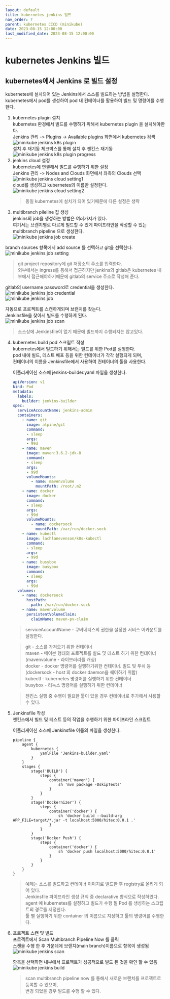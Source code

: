 ```yaml
---
layout: default
title: kubernetes jenkins 빌드 
nav_order: 7
parent: kubernetes CICD (minikube)
date: 2023-08-15 12:00:00
last_modified_date: 2023-08-15 12:00:00
---
```


# kubernetes Jenkins 빌드     

## kubernetes에서 Jenkins 로 빌드 설정   
kubernetes에 설치되어 있는 Jenkins에서 소스를 빌드하는 방법을 설명한다.     
kubernetes에서 pod를 생성하여 pod 내 컨테이너를 활용하여 빌드 및 명령어를 수행한다.    

1. kubernetes plugin 설치    
kubernetes 환경에서 빌드를 수행하기 위해서 kubernetes plugin 을 설치해야한다.    
Jenkins 관리 -> Plugins -> Available plugins 화면에서 kubernetes 검색   
![minikube jenkins k8s plugin](../image/MinikubeCICD/minikube-build9.png)   
설치 후 재기동 체크박스를 통해 설치 후 젠킨스 재기동   
![minikube jenkins k8s plugin progress](../image/MinikubeCICD/minikube-build10.png)   
2. jenkins cloud 설정   
kubernetes에 연결해서 빌드를 수행하기 위한 설정   
Jenkins 관리 -> Nodes and Clouds 화면에서 좌측의 Clouds 선택    
![minikube jenkins cloud setting1](../image/MinikubeCICD/minikube-build11.png)   
cloud를 생성하고 kubernetes의 이름만 설정한다.    
![minikube jenkins cloud setting2](../image/MinikubeCICD/minikube-build12.png)   
    > 동일 kubernetes에 설치가 되어 있기때문에 다른 설정은 생략   
3. multibranch pileline 잡 생성   
jenkins의 job을 생성하는 방법은 여러가지가 있다.    
여기서는 브랜치별로 다르게 빌드할 수 있게 파이프라인을 작성할 수 있는 multibranch pipeline 으로 생성한다.    
![minikube jenkins job create](../image/MinikubeCICD/minikube-build13.png)   

branch sources 항목에서 add source 를 선택하고 git을 선택한다.    
![minikube jenkins job setting](../image/MinikubeCICD/minikube-build14.png)    
> git project repository에 git 저장소의 주소를 입력한다.    
> 외부에서는 ingress를 통해서 접근하지만 jenkins와 gitlab은 kubernetes 내부에서 접근해야하기때문에 gitlab의 service 주소로 작성해 준다.    

gitlab의 username password로 credential을 생성한다.    
![minikube jenkins job credential](../image/MinikubeCICD/minikube-build15.png)   
![minikube jenkins job](../image/MinikubeCICD/minikube-build16.png)   

자동으로 프로젝트를 스캔하게되며 브랜치를 찾는다.    
Jenkinsfile을 찾아서 빌드를 수행하게 된다.    
![minikube jenkins job scan](../image/MinikubeCICD/minikube-build17.png)   
> 소스상에 Jenkinsfile이 없기 때문에 빌드까지 수행되지는 않고있다.    

4. kubernetes build pod 스크립트 작성   
kubernetes에서 빌드하기 위해서는 빌드를 위한 Pod를 실행한다.    
pod 내에 빌드, 테스트 배포 등을 위한 컨테이너가 각각 실행되게 되며,   
컨테이너의 이름을 Jenkinsfile에서 사용하여 컨테이너의 툴을 사용한다.    

    어플리케이션 소스에 jenkins-builder.yaml 파일을 생성한다.    

    ```yaml
    apiVersion: v1
    kind: Pod
    metadata:
      labels:
        builder: jenkins-builder
    spec:
      serviceAccountName: jenkins-admin
      containers:
        - name: git
          image: alpine/git
          command:
          - sleep
          args:
          - 99d
        - name: maven
          image: maven:3.6.2-jdk-8
          command:
          - sleep
          args:
          - 99d
          volumeMounts:
            - name: mavenvolume
              mountPath: /root/.m2
        - name: docker
          image: docker
          command:
          - sleep
          args:
          - 99d
          volumeMounts:
            - name: dockersock
              mountPath: /var/run/docker.sock
        - name: kubectl 
          image: lachlanevenson/k8s-kubectl
          command:
          - sleep
          args:
          - 99d
        - name: busybox
          image: busybox
          command:
          - sleep
          args:
          - 99d
      volumes:
        - name: dockersock
          hostPath:
            path: /var/run/docker.sock
        - name: mavenvolume
          persistentVolumeClaim:
            claimName: maven-pv-claim
    ```

    > serviceAccountName - 쿠버네티스의 권한을 설정한 서비스 어카운트를 설정한다.

    > git - 소스를 가져오기 위한 컨테이너    
    > maven - 메이븐 형태의 프로젝트를 빌드 및 테스트 하기 위한 컨테이너 (mavenvolume - 라이브러리를 캐싱)   
    > docker - docker 명령어를 실행하기위한 컨테이너. 빌드 및 푸쉬 등 (dockersock - host 의 docker daemon을 쉐어하기 위함)    
    > kubectl - kubernetes 명령어를 실행하기 위한 컨테이너    
    > busybox - 리눅스 명령어를 실행하기 위한 컨테이너   
    
    > 젠킨스 실행 중 수행이 필요한 툴이 있을 경우 컨테이너로 추가해서 사용할 수 있다.    

5. Jenkinsfile 작성   
젠킨스에서 빌드 및 테스트 등의 작업을 수행하기 위한 파이프라인 스크립트   

    어플리케이션 소스에 Jenkinsfile 이름의 파일을 생성한다.    
    ```
    pipeline {
        agent { 
            kubernetes {
                yamlFile 'Jenkins-builder.yaml'
            } 
        }
        stages {
            stage('BUILD') {
                steps {
                    container('maven') {
                        sh 'mvn package -DskipTests'
                    }
                }
            }
            stage('Dockernizer') {
                steps {
                    container('docker') {
                        sh 'docker build --build-arg APP_FILE=target/*.jar -t localhost:5000/hitec:0.0.1 .'
                    }
                }
            }
            stage('Docker Push') {
                steps {
                    container('docker') {
                        sh 'docker push localhost:5000/hitec:0.0.1'
                    }
                }
            }
        }
    }
    ```

    > 예제는 소스를 빌드하고 컨테이너 이미지로 빌드한 후 registry로 올리게 되어 있다.    
    > Jenkinsfile 파이프라인 생성 규칙 중 declarative 방식으로 작성하였다.    
    > agent 에 kubernetes를 설정하고 빌드가 수행 될 Pod 를 생성하는 스크립트의 경로를 지정한다.    
    > 툴 별 실행하기 위한 container 의 이름으로 지정하고 툴의 명령어를 수행한다.    

6. 프로젝트 스캔 및 빌드   
    프로젝트에서 Scan Multibranch Pipeline Now 를 클릭    
    스캔을 수행 한 후 가운데에 브랜치(main branch)이름으로 항목이 생성됨   
    ![minikube jenkins scan](../image/MinikubeCICD/minikube-build18.png)   

    항목을 선택하면 내부에서 프로젝트가 성공적으로 빌드 된 것을 확인 할 수 있음   
    ![minikube jenkins build](../image/MinikubeCICD/minikube-build19.png)  

    > scan multibranch pipeline now 를 통해서 새로운 브랜치를 프로젝트로 등록할 수 있으며,   
    > 변경 되었을 경우 빌드를 수행 할 수 있다.    
